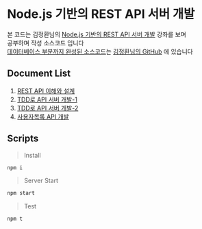 # Node.js 기반의 REST API 서버 개발

본 코드는 김정환님의 [Node.js 기반의 REST API 서버 개발](https://www.youtube.com/playlist?list=PL9mhQYIlKEhfEAgBlIhl7iBKJcHGekml1) 강좌를 보며  
공부하며 작성 소스코드 입니다  
[데이터베이스 부분까지 완성된 소스코드](https://github.com/jeonghwan-kim/lecture-node-api)는 [김정환님의 GitHub](https://github.com/jeonghwan-kim)
에 있습니다

## Document List
1. [REST API 이해와 설계](/document/document1.md)
2. [TDD로 API 서버 개발-1](/document/document2.md)
2. [TDD로 API 서버 개발-2](/document/document3.md)
3. [사용자목록 API 개발](/document/document4.md)

## Scripts
> Install
```bash
npm i
```
> Server Start
```bash
npm start
```
> Test
```bash
npm t
```
